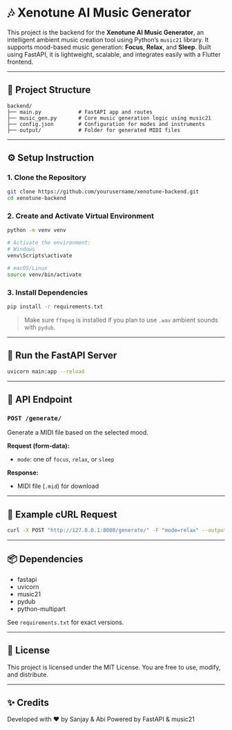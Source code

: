 # 🎶 Xenotune AI Music Generator

This project is the backend for the **Xenotune AI Music Generator**, an intelligent ambient music creation tool using Python’s `music21` library. It supports mood-based music generation: **Focus**, **Relax**, and **Sleep**. Built using FastAPI, it is lightweight, scalable, and integrates easily with a Flutter frontend.

---

## 📂 Project Structure

```
backend/
├── main.py            # FastAPI app and routes
├── music_gen.py       # Core music generation logic using music21
├── config.json        # Configuration for modes and instruments
├── output/            # Folder for generated MIDI files
```

---

## ⚙️ Setup Instruction

### 1. Clone the Repository

```bash
git clone https://github.com/yourusername/xenotune-backend.git
cd xenotune-backend
```

### 2. Create and Activate Virtual Environment

```bash
python -m venv venv

# Activate the environment:
# Windows
venv\Scripts\activate

# macOS/Linux
source venv/bin/activate
```

### 3. Install Dependencies

```bash
pip install -r requirements.txt
```

> Make sure `ffmpeg` is installed if you plan to use `.wav` ambient sounds with `pydub`.

---

## 🚀 Run the FastAPI Server

```bash
uvicorn main:app --reload
```
---

## 📡 API Endpoint

### `POST /generate/`

Generate a MIDI file based on the selected mood.

**Request (form-data):**
- `mode`: one of `focus`, `relax`, or `sleep`

**Response:**
- MIDI file (`.mid`) for download

---

## 🧾 Example cURL Request

```bash
curl -X POST "http://127.0.0.1:8000/generate/" -F "mode=relax" --output relax_output.mid
```

---

## 📦 Dependencies

- fastapi
- uvicorn
- music21
- pydub
- python-multipart

See `requirements.txt` for exact versions.

---

## 📌 License

This project is licensed under the MIT License. You are free to use, modify, and distribute.

---

## ✨ Credits

Developed with ❤️ by Sanjay & Abi 
Powered by FastAPI & music21
